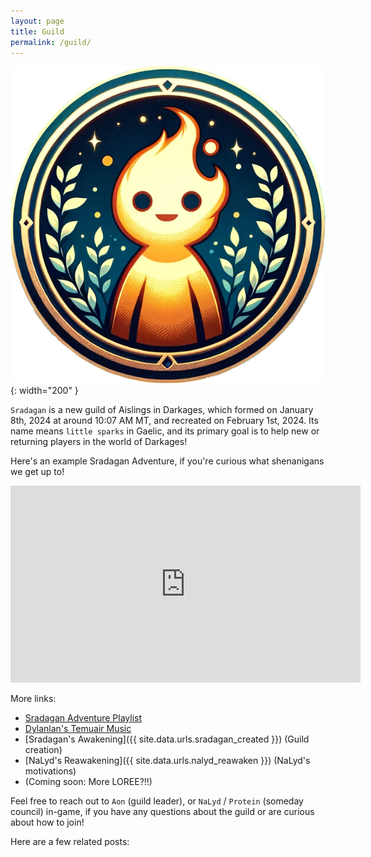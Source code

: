 ```yaml
---
layout: page
title: Guild
permalink: /guild/
---
```


![Sradagan Logo](/assets/img/sradagan/icons/logo-blank-background.png){: width="200" }

`Sradagan` is a new guild of Aislings in Darkages, which formed on January 8th, 2024 at around 10:07 AM MT, and recreated on February 1st, 2024. Its name means `little sparks` in Gaelic, and its primary goal is to help new or returning players in the world of Darkages!


Here's an example Sradagan Adventure, if you're curious what shenanigans we get up to!

<iframe width="560" height="315" src="https://www.youtube.com/embed/cGNNuCuwkhE?si=pehNkP5tMq0ljP8-" title="YouTube video player" frameborder="0" allow="accelerometer; autoplay; clipboard-write; encrypted-media; gyroscope; picture-in-picture; web-share" allowfullscreen></iframe>

More links:
- [Sradagan Adventure Playlist](https://www.youtube.com/watch?v=cGNNuCuwkhE&list=PL6LD2x2A2qLHF22-bc2L1DK71sd5Q3ScE&index=22)
- [Dylanlan's Temuair Music](https://www.youtube.com/watch?v=bBbsMw_iS-A&list=PL6LD2x2A2qLFEAd6xN69dE-YgEIrYOFZw&index=8)
- [Sradagan's Awakening]({{ site.data.urls.sradagan_created }}) (Guild creation)
- [NaLyd's Reawakening]({{ site.data.urls.nalyd_reawaken }}) (NaLyd's motivations)
- (Coming soon: More LOREE?!!)

Feel free to reach out to `Aon` (guild leader), or `NaLyd` / `Protein` (someday council) in-game, if you have any questions about the guild or are curious about how to join!

Here are a few related posts:

